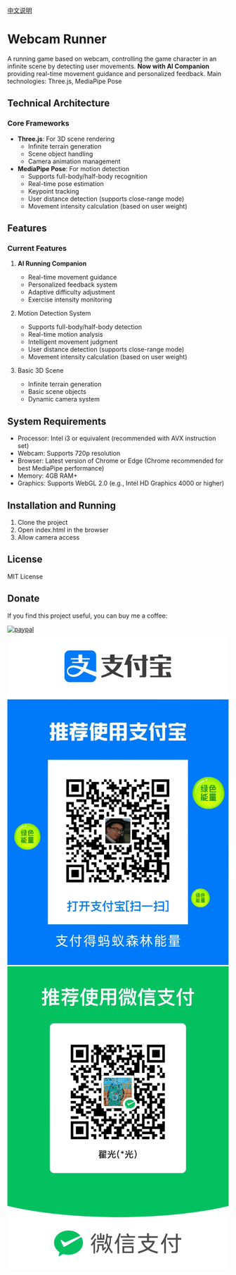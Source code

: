 [中文说明](README.cn.md)
# Webcam Runner

A running game based on webcam, controlling the game character in an infinite scene by detecting user movements. **Now with AI Companion** providing real-time movement guidance and personalized feedback. Main technologies: Three.js, MediaPipe Pose

## Technical Architecture

### Core Frameworks
- **Three.js**: For 3D scene rendering
  - Infinite terrain generation
  - Scene object handling
  - Camera animation management
- **MediaPipe Pose**: For motion detection
  - Supports full-body/half-body recognition
  - Real-time pose estimation 
  - Keypoint tracking
  - User distance detection (supports close-range mode)
  - Movement intensity calculation (based on user weight)

## Features

### Current Features
1. **AI Running Companion**
   - Real-time movement guidance
   - Personalized feedback system
   - Adaptive difficulty adjustment
   - Exercise intensity monitoring

2. Motion Detection System
   - Supports full-body/half-body detection
   - Real-time motion analysis
   - Intelligent movement judgment
   - User distance detection (supports close-range mode)
   - Movement intensity calculation (based on user weight)

3. Basic 3D Scene
   - Infinite terrain generation
   - Basic scene objects
   - Dynamic camera system

## System Requirements
- Processor: Intel i3 or equivalent (recommended with AVX instruction set)
- Webcam: Supports 720p resolution
- Browser: Latest version of Chrome or Edge (Chrome recommended for best MediaPipe performance)
- Memory: 4GB RAM+
- Graphics: Supports WebGL 2.0 (e.g., Intel HD Graphics 4000 or higher)

## Installation and Running
1. Clone the project
2. Open index.html in the browser
3. Allow camera access

## License
MIT License

## Donate
If you find this project useful, you can buy me a coffee:

[![paypal](https://github.com/Ximi1970/Donate/blob/master/paypal_btn_donateCC_LG_1.gif)](https://paypal.me/jameszhai78)
![Alipay QR Code](images/alipay_qr.webp)
![WeChat QR Code](images/wechat_qr.webp)
